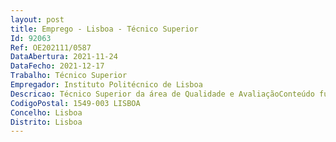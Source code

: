 ```yaml
--- 
layout: post
title: Emprego - Lisboa - Técnico Superior
Id: 92063
Ref: OE202111/0587
DataAbertura: 2021-11-24
DataFecho: 2021-12-17
Trabalho: Técnico Superior
Empregador: Instituto Politécnico de Lisboa
Descricao: Técnico Superior da área de Qualidade e AvaliaçãoConteúdo funcional do posto de trabalho  Elaboração e monitorização dos protocolos de estágios (e respetivas adendas) dos estudantes inscritos nos diferentes cursos da Escola Superior de Educação de Lisboa  Elaboração dos horários letivos da Escola (anuais e semestrais) e calendários e horários de exames  Colaboração na área da gestão de projetos.
CodigoPostal: 1549-003 LISBOA
Concelho: Lisboa
Distrito: Lisboa
--- 
```


